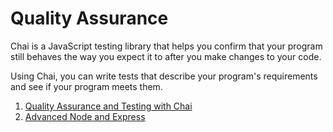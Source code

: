 # Quality Assurance

Chai is a JavaScript testing library that helps you confirm that your program still behaves the way you expect it to after you make changes to your code.

Using Chai, you can write tests that describe your program's requirements and see if your program meets them.

1. [Quality Assurance and Testing with Chai](https://github.com/HOuadhour/Quality-Assurance-and-Testing-with-Chai)
2. [Advanced Node and Express](https://github.com/HOuadhour/Advanced-Node-and-Express)
